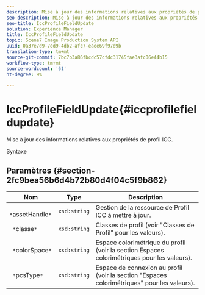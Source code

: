 ```yaml
---
description: Mise à jour des informations relatives aux propriétés de profil ICC.
seo-description: Mise à jour des informations relatives aux propriétés de profil ICC.
seo-title: IccProfileFieldUpdate
solution: Experience Manager
title: IccProfileFieldUpdate
topic: Scene7 Image Production System API
uuid: 0a37e7d9-7ed9-4db2-afc7-eaee69f97d9b
translation-type: tm+mt
source-git-commit: 7bc7b3a86fbcdc57cfdc31745fae3afc06e44b15
workflow-type: tm+mt
source-wordcount: '61'
ht-degree: 9%

---
```



# IccProfileFieldUpdate{#iccprofilefieldupdate}

Mise à jour des informations relatives aux propriétés de profil ICC.

Syntaxe

## Paramètres {#section-2fc9bea56b6d4b72b80d4f04c5f9b862}

| Nom | Type | Description |
|---|---|---|
| ` *`assetHandle`*` | `xsd:string` | Gestion de la ressource de Profil ICC à mettre à jour. |
| ` *`classe`*` | `xsd:string` | Classes de profil (voir &quot;Classes de Profil&quot; pour les valeurs). |
| ` *`colorSpace`*` | `xsd:string` | Espace colorimétrique du profil (voir la section Espaces colorimétriques pour les valeurs). |
| ` *`pcsType`*` | `xsd:string` | Espace de connexion au profil (voir la section &quot;Espaces colorimétriques&quot; pour les valeurs). |

